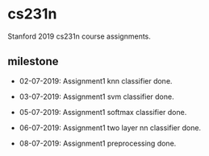 # cs231n
Stanford 2019 cs231n course assignments.

## milestone

- 02-07-2019: Assignment1 knn classifier done.

- 03-07-2019: Assignment1 svm classifier done.

- 05-07-2019: Assignment1 softmax classifier done. 

- 06-07-2019: Assignment1 two layer nn classifier done. 

- 08-07-2019: Assignment1 preprocessing done. 
